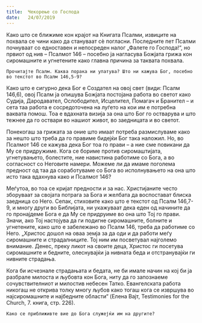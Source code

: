```yaml
---
title:  Чекорење со Господа
date:   24/07/2019
---
```


Како што се ближиме кон крајот на Книгата Псалми, извиците на похвала се чини како да стануваат сѐ погласни. Последните пет Псалми почнуваат со едноставен и непосреден налог „Фалете го Господа!“, но првиот од нив – Псалмот 146 – посебно ја нагласува Божјата грижа кон сиромашните и угнетените како главна причина за таквата похвала.

`Прочитајте Псалм. Каква порака ни упатува? Што ни кажува Бог, посебно во текстот во Псалм 146,5-9?`

Како што е сигурно дека Бог е Создател на овој свет (види: Псалм 146,6), овој Псалм ја опишува Божјата постојана работа во светот како Суди­ја, Дародавател, Ослободител, Исцелител, Помагач и Бранител – и сета таа работа е сосредоточена на луѓето на кои им е потребна ваквата помош. Тоа е вдахната визија за она што Бог го остварува и што тежнее да го оствари во нашиот живот, во заедницата и во светот.

Понекогаш за грижата за оние што имаат потреба размислуваме како за нешто што треба да го правиме бидејќи Бог така наложил. Но, во Псалмот 146 се кажува дека Бог тоа го прави – а ние сме повикани да Му се придружиме. Кога се бориме против сиромаштијата, угнетувањето, болестите, ние навистина работиме со Бога, а во согласност со Него­вите намери. Можеме ли да имаме поголема предност од таа да соработуваме со Бога во исполнувањето на она што исто така вдахнува како и Псалмот 146?

Меѓутоа, во тоа се кријат предности и за нас. Христијаните често зборуваат за својата потрага за Бога и желбата да воспостават блиска заедница со Него. Сепак, стиховите како што е текстот од Псалм 146,7-9, и многу други во Библијата, ни укажуваат дека еден од начините да го пронајдеме Бога е да Му се придруиме во она што Тој го прави. Значи, ако Тој настојува да ги подигне сиромашните, болните и угнетените, како што е забележано во Псалм 146, треба да работиме со Него. „Христос дошол на оваа земја за да оди и да работи меѓу сиромашните и страдалниците. Тој ним им посветувал најголемо внимание. Денес, преку ликот на своите деца, Христос ги посетува сиромашните и бедните, олеснувајќи ја нивната беда и отстранувајќи ги нивните страдања.

Кога би исчезнале страдањата и бедата, не би имале начин на кој би ја разбрале милоста и љубовта кон Бога, ниту да го запознаеме сочувствителниот и милостив небесен Татко. Евангелската работа никогаш не открива толку многу љубов како тогаш кога се извршува во најсиромашните и најбедните области“ (Eлена Вајт, Testimonies for the Church, 7. книга, стр. 226).

`Како се приближивте вие до Бога служејќи им на другите?`

